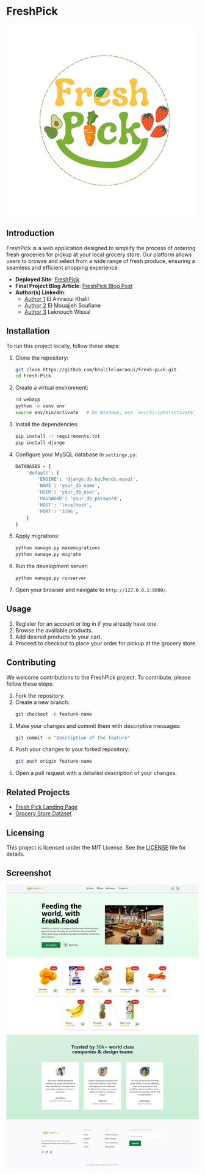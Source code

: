 # FreshPick

![FreshPick Logo](webapp/FreshPickApp/static/imgs/freshpick.png)

## Introduction

FreshPick is a web application designed to simplify the process of ordering fresh groceries for pickup at your local grocery store. Our platform allows users to browse and select from a wide range of fresh produce, ensuring a seamless and efficient shopping experience.

- **Deployed Site**: [FreshPick](https://fresh-pick.vercel.app/)
- **Final Project Blog Article**: [FreshPick Blog Post](https://medium.com/@yourusername/freshpick-webapp-overview)
- **Author(s) LinkedIn**:
  - [Author 1](https://www.linkedin.com/in/khalil-el-amraoui-5834a9216/) El Amraoui Khalil
  - [Author 2](https://www.linkedin.com/in/soufiane-elmouajjeh-052929280/) El Mouajjeh Soufiane
  - [Author 3](https://linkedin.com/in/author2) Leknouch Wissal

## Installation

To run this project locally, follow these steps:

1. Clone the repository:
    ```bash
    git clone https://github.com/khalilelamraoui/Fresh-pick.git
    cd Fresh-Pick
    ```

2. Create a virtual environment:
    ```bash
    cd webapp
    python -m venv env
    source env/bin/activate   # On Windows, use `env\Scripts\activate`
    ```

3. Install the dependencies:
    ```bash
    pip install -r requirements.txt
    pip install django
    ```

4. Configure your MySQL database in `settings.py`:

    ```python
    DATABASES = {
        'default': {
            'ENGINE': 'django.db.backends.mysql',
            'NAME': 'your_db_name',
            'USER': 'your_db_user',
            'PASSWORD': 'your_db_password',
            'HOST': 'localhost',
            'PORT': '3306',
        }
    }
    ```

5. Apply migrations:
    ```bash
    python manage.py makemigrations
    python manage.py migrate
    ```

6. Run the development server:
    ```bash
    python manage.py runserver
    ```

7. Open your browser and navigate to `http://127.0.0.1:8000/`.

## Usage

1. Register for an account or log in if you already have one.
2. Browse the available products.
3. Add desired products to your cart.
4. Proceed to checkout to place your order for pickup at the grocery store.

## Contributing

We welcome contributions to the FreshPick project. To contribute, please follow these steps:

1. Fork the repository.
2. Create a new branch:
    ```bash
    git checkout -b feature-name
    ```
3. Make your changes and commit them with descriptive messages:
    ```bash
    git commit -m "Description of the feature"
    ```
4. Push your changes to your forked repository:
    ```bash
    git push origin feature-name
    ```
5. Open a pull request with a detailed description of your changes.

## Related Projects

- [Fresh Pick Landing Page](https://github.com/Clear008/FreshPick)
- [Grocery Store Dataset](https://github.com/marcusklasson/GroceryStoreDataset)

## Licensing

This project is licensed under the MIT License. See the [LICENSE](LICENSE) file for details.

## Screenshot

![FreshPick Home](webapp/FreshPickApp/static/imgs/screenshot.png)
